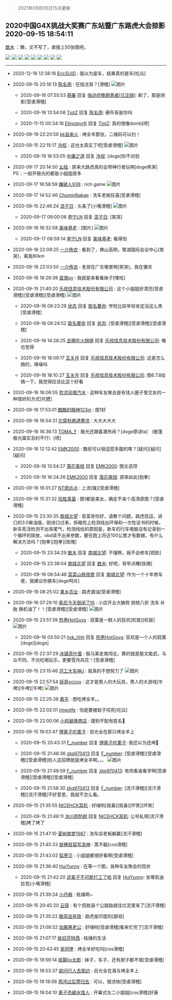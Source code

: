 > 2021年09月05日15点更新
<link rel="stylesheet" href="https://cdn.jsdelivr.net/gh/taotie6/sampleJSON@main/css/photo_show.css">


 ## 2020中国G4X挑战大奖赛广东站暨广东路虎大会掠影 2020-09-15 18:54:11

 [㪚木](https://www.coolapk.com/feed/21656272?shareKey=YmQ0OTlkMDRlYjk4NjEzMTc1ODI~) ：懒，文不写了，直接上50张图吧。 

<div class="album">
<img class="img-item" src="https://image.coolapk.com/feed/2020/0915/18/1081091_9db3119e_7229_5496@1920x1280.jpeg" />
<img class="img-item" src="https://image.coolapk.com/feed/2020/0915/18/1081091_b03f959a_7229_5498@2560x1437.jpeg" />
<img class="img-item" src="https://image.coolapk.com/feed/2020/0915/18/1081091_3b4d4b0c_7229_55@1920x1280.jpeg" />
<img class="img-item" src="https://image.coolapk.com/feed/2020/0915/18/1081091_c94e50e1_7229_5503@1920x1280.jpeg" />
<img class="img-item" src="https://image.coolapk.com/feed/2020/0915/18/1081091_918b0c08_7229_5505@1920x1280.jpeg" />
<img class="img-item" src="https://image.coolapk.com/feed/2020/0915/18/1081091_b98a3d05_7229_5507@1920x1280.jpeg" />
<img class="img-item" src="https://image.coolapk.com/feed/2020/0915/18/1081091_630ee2e5_7229_5509@1920x1280.jpeg" />
<img class="img-item" src="https://image.coolapk.com/feed/2020/0915/18/1081091_af43b054_7229_5511@1920x1280.jpeg" />
<img class="img-item" src="https://image.coolapk.com/feed/2020/0915/18/1081091_db779130_7229_5513@1920x1280.jpeg" />
</div>

 ------- 

- 2020-12-16 12:38:16 [EricSUID](uid=1000287) : 我以为是车，结果真的是车[吃瓜] 

- 2020-09-15 20:16:13 [陈名雨](uid=940131) : 在指沈哥？[滑稽] ![图片](https://image.coolapk.com/feed/2020/0915/20/940131_5fb0cdcb_2172_4633@1080x2340.jpeg)

    - 2020-09-16 07:55:53 [萌春](uid=908169) 回复 [強迫症晚期患者[已注销]](uid=1406990): 剃了，那是阴影[受虐滑稽] 

    - 2020-09-16 13:54:06 [TiotZ](uid=702127) 回复 [陈名雨](uid=940131): 硬币哥是你吗 

    - 2020-11-15 00:34:18 [EtinotpyrK](uid=1349215) 回复 [TiotZ](uid=702127): 真的很像doinb[喷] 

- 2020-09-19 22:20:56 [kk自来火](uid=632451) : 烤全羊那张，二维码可以扫！ 

- 2020-09-15 22:15:17 [冷叔](uid=1563331) : 这也太真实了吧[受虐滑稽] ![图片](https://image.coolapk.com/feed/2020/0915/22/1563331_3d266458_9316_0981@1440x3040.jpeg)

    - 2020-09-19 16:53:05 [中庸之道](uid=2894334) 回复 [冷叔](uid=1563331): [doge]你不对劲 

- 2020-09-17 20:14:50 [幺陆](uid=906534) : 原来大路虎真的会带神行者玩啊[doge笑哭]
PS：一般开极光的都是小姐姐居多 

- 2020-09-17 16:58:59 [嫌疑人938](uid=1736287) : rich game ![图片](https://image.coolapk.com/feed/2020/0917/16/1736287_3a82112f_3136_8211@177x193.gif)

- 2020-09-17 14:52:46 [ChominNakae](uid=1119358) : 洗车老板狂喜[受虐滑稽] 

- 2020-09-15 22:46:24 [混子日](uid=1878276) : 头条了[小嘴滑稽] ![图片](https://image.coolapk.com/feed/2020/0915/22/1878276_1183_4696@828x1792.jpg)

    - 2020-09-17 09:00:08 [李宁LN](uid=1082193) 回复 [混子日](uid=1878276): [笑哭] 

- 2020-09-16 16:32:58 [美味基老](uid=2876719) : [图片] ![图片](https://image.coolapk.com/feed/2020/0916/16/2876719_a56e2ae4_5175_8606@418x356.gif)

    - 2020-09-17 08:59:14 [李宁LN](uid=1082193) 回复 [美味基老](uid=2876719): 看得怕 

- 2020-09-16 22:09:25 [一介佈衣](uid=796568) : 看到了，佛山高明，鹭湖国际会议中心[笑哭]，离我80km 

- 2020-09-16 22:03:50 [一介佈衣](uid=796568) : 老哥在广东哪里啊[笑哭]，我在肇庆 

- 2020-09-16 18:28:39 [首席py](uid=707056) : 我就是来看看妹子[嘿哈] 

- 2020-09-15 21:40:20 [乐视信息技术股份有限公司](uid=761296) : 这个小姐姐好漂亮[受虐滑稽][受虐滑稽][受虐滑稽] ![图片](https://image.coolapk.com/feed/2020/0915/21/761296_bc59064a_7219_7032@1080x2400.jpeg)

    - 2020-09-16 09:23:29 [状态](uid=950347) 回复 [取名要命](uid=2181641): 学校比较年轻肯定没这么黑[受虐滑稽] 

    - 2020-09-16 09:24:52 [取名要命](uid=2181641) 回复 [状态](uid=950347): [受虐滑稽][受虐滑稽][受虐滑稽] 

    - 2020-09-16 14:28:25 [去哪吃火锅呀](uid=1462151) 回复 [乐视信息技术股份有限公司](uid=761296): 俺也觉得 

    - 2020-09-16 18:09:17 [玉关月](uid=1544956) 回复 [乐视信息技术股份有限公司](uid=761296): 这是怎么搞的，降噪吗 

    - 2020-09-16 18:10:27 [玉关月](uid=1544956) 回复 [乐视信息技术股份有限公司](uid=761296): 图6.7.8给搞一下，我觉得应该比这个好看 

- 2020-09-16 18:06:55 [吹凉风喝汽水](uid=1078141) : 这种车友聚会是有钱人圈子里交友的一种很好的方式[托腮] 

- 2020-09-16 17:53:01 [酷酷的眼神123nj](uid=2837635) : 图1好 

- 2020-09-16 16:54:31 [忘穿秋裤遇寒流](uid=1050469) : 大大大大大 

- 2020-09-16 16:36:13 [TOMA_Y](uid=1097426) : 极光还跟着凑热闹？[doge原谅ta]
（敞篷极光属实丑的不行）[喷] 

- 2020-09-16 12:12:42 [EMK2000](uid=381916) : 酷安可以發這麼多圖的嗎？[疑问][疑问][疑问] 

    - 2020-09-16 13:54:27 [落花离枝](uid=1990548) 回复 [EMK2000](uid=381916): 图文选项 

    - 2020-09-16 16:24:26 [EMK2000](uid=381916) 回复 [落花离枝](uid=1990548): 原來如此[抱拳] 

- 2020-09-16 16:01:27 [NT爬远点](uid=1436048) : 上流[强][受虐滑稽] 

- 2020-09-16 15:31:32 [险胜真菌](uid=2957333) : 图1都是美女，确定不来个高清原图？[受虐滑稽] 

- 2020-09-15 23:30:35 [南城北望](uid=1278777) : 首富哥你好，请教个问题，路虎揽运，进口的3.0柴油版，刚进口过来，拆箱完上检测线出环保和一次性证书的时候，新车死活检测不出来尾气，检测线给的原因是，新车的行车电脑没有记录到一个循环的排放，obd读不出来参数，要在跑上将近100公里才有数据，有什么解决方法吗<!--break-->？[抱拳][抱拳][玫瑰] 

    - 2020-09-15 23:34:29 [㪚木](uid=1081091) 回复 [南城北望](uid=1278777): 不懂啊，我不会修车[捂脸] 

    - 2020-09-15 23:38:04 [南城北望](uid=1278777) 回复 [㪚木](uid=1081091): 好吧，哥早点睡[玫瑰] 

    - 2020-09-16 08:54:48 [菜菜山桃夜歌](uid=2107599) 回复 [南城北望](uid=1278777): 作为一个十年修车佬，我建议你换车[doge呵斥] 

- 2020-09-16 08:25:02 [果乡农业](uid=2977741) : 路虎漏油[受虐滑稽] 

- 2020-09-16 07:29:10 [索尼今天倒闭了吗](uid=1075533) : 小店开业大酬宾  统统八折    洗车  补胎   换机油了！！[受虐滑稽][受虐滑稽] ![图片](https://image.coolapk.com/feed/2020/0916/07/1075533_1c0884e2_2549_504@240x240.jpeg)

- 2020-09-15 23:51:39 [热男HotGuys](uid=2219740) : 寂寞是一群人的狂欢[机智][机智] ![图片](https://image.coolapk.com/feed/2020/0915/23/2219740_5efff00f_5097_9942@1080x2160.jpeg)

    - 2020-09-16 03:50:21 [hxk_hhh](uid=1996868) 回复 [热男HotGuys](uid=2219740): 狂欢是一个人的寂寞[doge][doge] 

- 2020-09-15 22:37:29 [冰镇茶叶蛋](uid=1537904) : 我马某走南闯北，靠的就是能文能武，与众不同。不光吃喝玩乐，更要雪月风花！[受虐滑稽] 

- 2020-09-15 23:15:46 [河工大车神J](uid=2736669) : 我真的不想努力了 ![图片](https://image.coolapk.com/feed/2020/0915/23/2736669_47ca35bd_2945_9867@1080x1920.jpeg)

- 2020-09-15 22:57:54 [妖哥occuy](uid=1388591) : 这才是男人的大玩具，男人的大游戏[牛啤][牛啤][牛啤] ![图片](https://image.coolapk.com/feed/2020/0915/22/1388591_89a03545_1873_6496@240x240.jpeg)

- 2020-09-15 22:25:38 [嘉平](uid=2706120) : 想吃烤全羊。。 

- 2020-09-15 22:02:01 [imwolfe](uid=2025939) : 怕是要被蚊子咬死[吃瓜] 

- 2020-09-15 22:00:06 [小鸡替换商店](uid=1551855) : 捷豹不配有姓名🐴 

- 2020-09-15 19:03:47 [锂离子吃栗子](uid=701074) : 目光全在那只烤全羊上 

    - 2020-09-15 20:43:31 [F_number](uid=3294719) 回复 [锂离子吃栗子](uid=701074): 我还以为还烤🐶 

    - 2020-09-15 21:48:36 [zkq970413](uid=1309703) 回复 [F_number](uid=3294719): [受虐滑稽][受虐滑稽][受虐滑稽]别人这招牌就是烤全羊啊。。。 ![图片](https://image.coolapk.com/feed/2020/0915/21/1309703_7715_6756@1920x1280.jpg)

    - 2020-09-15 21:49:59 [F_number](uid=3294719) 回复 [zkq970413](uid=1309703): 有肉看谁看字啊[受虐滑稽][受虐滑稽][受虐滑稽] 

    - 2020-09-15 21:58:30 [zkq970413](uid=1309703) 回复 [F_number](uid=3294719): [流汗滑稽][流汗滑稽][流汗滑稽]不好意思，我就不怎么看。 

- 2020-09-15 21:35:55 [NICEHCK耳机](uid=3548569) : 好嗨哟[抠鼻][抠鼻][坏笑][坏笑] 

    - 2020-09-15 21:48:11 [沐川雨愁颜](uid=3378087) 回复 [NICEHCK耳机](uid=3548569): 公号私用[流汗滑稽]拷了拷了 

- 2020-09-15 21:47:10 [夏树南梦1987](uid=3335051) : 洗车店老板躺赢[流汗滑稽] 

- 2020-09-15 21:45:33 [旋拂轻容写洛神](uid=1051314) : 蒸不戳[cos滑稽] 

- 2020-09-15 21:43:02 [狐萝贝](uid=3457166) : 小姐姐都很好看啊[受虐滑稽] 

- 2020-09-15 21:36:40 [HuiYunny](uid=554170) : 在等一个图，各种车友聚会的现状 

    - 2020-09-15 21:42:20 [这辈子不可能打工了啦](uid=1351451) 回复 [HuiYunny](uid=554170): 坐等凯迪拉克[小嘴滑稽] 

- 2020-09-15 21:39:24 [小丹枫](uid=768491) : 枯燥啊~ 

- 2020-09-15 20:45:20 [云宿](uid=1369078) : 有个揽胜装个公路胎就往烂泥里来了[流汗滑稽] 

- 2020-09-15 21:35:22 [极简且有效](uid=2622750) : 路虎是印度的[鄙视] 

- 2020-09-15 21:08:52 [加藤惠老公](uid=1266680) : 好嗨哟[受虐滑稽]看来忙完了[流汗滑稽] 

- 2020-09-15 21:07:17 [依旧范特西](uid=830720) : 枯燥的生活 

- 2020-09-15 20:43:45 [吴同學](uid=1320218) : 烤全羊好吃吗[cos滑稽] 

- 2020-09-15 19:59:14 [抠脚jio太郎](uid=3743725) : 妹子，车子，还有厨子都不错[受虐滑稽] 

- 2020-09-15 19:53:37 [欲问行人去那边](uid=826969) : 目光全在酒与烤全羊上 

- 2020-09-15 19:18:06 [燕鸿过后莺归去](uid=1329887) : 可以，很凉快[受虐滑稽] 

- 2020-09-15 19:04:10 [离子态碳水怪人](uid=1112739) : 开幕式左二小姐姐[cos滑稽]好康 

